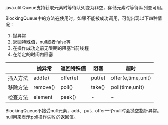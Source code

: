 java.util.Queue支持获取元素时等待队列变为非空，存储元素时等待队列变可用。

BlockingQueue中的方法在使用时，如果不能被成功调用，可能出现以下四种情况：

1. 抛异常
2. 返回特殊值，null或者false等
3. 在操作成功之前无限期的阻塞当前线程
4. 在给定的时间内阻塞

|  |抛异常|返回特殊值|阻塞|超时|
|----------|-----|-----|-----|----------|
|插入方法|add(e)|offer(e)|put(e)|offer(e,time,unit)|
|移除方法|remove()|poll()|take()|poll(time,unit)|
|检查方法|element|peek()|-|-|

BlockingQueue不接受null元素，add、put、offer一个null时会抛空指针异常。null用来表示poll操作失败的返回值。